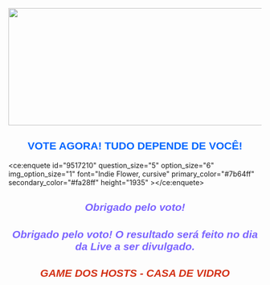<p style="text-align:center"><img alt="" height="233" src="https://brbluedfaq.files.wordpress.com/2020/12/20201207_194507.png" width="580" /></p>
<h2 style="text-align:center"><span style="color:#0066ff"><span style="font-family:verdana,geneva,sans-serif"><strong>VOTE AGORA! TUDO DEPENDE DE VOC&Ecirc;!</strong></span></span></h2>

<ce:enquete id="9517210" question_size="5" option_size="6" img_option_size="1" font="Indie Flower, cursive" primary_color="#7b64ff" secondary_color="#fa28ff" height="1935" ></ce:enquete>
<script async type="text/javascript" src="https://www.criarenquete.com.br/user.js"></script>

<h2 style="text-align:center"><em><span style="color:#7b64ff"><span style="font-family:verdana,geneva,sans-serif">Obrigado pelo voto!</span></span></em></h2><h2 style="text-align:center"><em><span style="color:#7b64ff"><span style="font-family:verdana,geneva,sans-serif">Obrigado pelo voto! O resultado será feito no dia da Live a ser divulgado.</span></span></em></h2>


<h2 style="text-align:center"><em><span style="color:#d33115"><span style="font-family:verdana,geneva,sans-serif">GAME DOS HOSTS - CASA DE VIDRO</span></span></em></h2>





